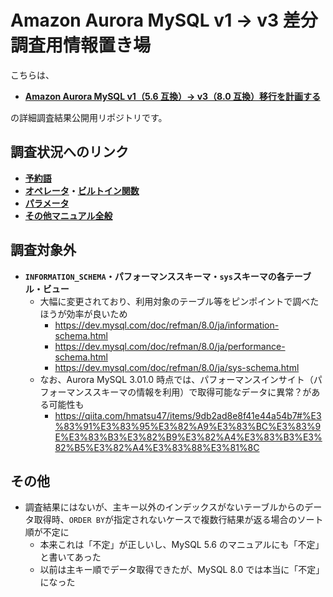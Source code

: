 # Amazon Aurora MySQL v1 → v3 差分調査用情報置き場

こちらは、

- **[Amazon Aurora MySQL v1（5.6 互換）→ v3（8.0 互換）移行を計画する](https://zenn.dev/hmatsu47/articles/aurora-mysql3-001-top)**

の詳細調査結果公開用リポジトリです。

## 調査状況へのリンク

- **[予約語](mysql57_80_reserved.md)**
- **[オペレータ](mysql57_80_func_oper.md#オペレータ)・[ビルトイン関数](mysql57_80_func_oper.md#ビルトイン関数)**
- **[パラメータ](aurora-mysql1_3_param.md)**
- **[その他マニュアル全般](mysql57_80_manual_all.md)**

## 調査対象外

- **`INFORMATION_SCHEMA`・パフォーマンススキーマ・`sys`スキーマの各テーブル・ビュー**
  - 大幅に変更されており、利用対象のテーブル等をピンポイントで調べたほうが効率が良いため
    - https://dev.mysql.com/doc/refman/8.0/ja/information-schema.html
    - https://dev.mysql.com/doc/refman/8.0/ja/performance-schema.html
    - https://dev.mysql.com/doc/refman/8.0/ja/sys-schema.html
  - なお、Aurora MySQL 3.01.0 時点では、パフォーマンスインサイト（パフォーマンススキーマの情報を利用）で取得可能なデータに異常？がある可能性も
    - https://qiita.com/hmatsu47/items/9db2ad8e8f41e44a54b7#%E3%83%91%E3%83%95%E3%82%A9%E3%83%BC%E3%83%9E%E3%83%B3%E3%82%B9%E3%82%A4%E3%83%B3%E3%82%B5%E3%82%A4%E3%83%88%E3%81%8C

## その他

- 調査結果にはないが、主キー以外のインデックスがないテーブルからのデータ取得時、`ORDER BY`が指定されないケースで複数行結果が返る場合のソート順が不定に
  - 本来これは「不定」が正しいし、MySQL 5.6 のマニュアルにも「不定」と書いてあった
  - 以前は主キー順でデータ取得できたが、MySQL 8.0 では本当に「不定」になった
